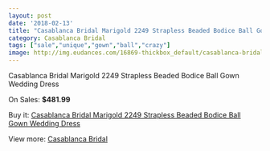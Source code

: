 ```yaml
---
layout: post
date: '2018-02-13'
title: "Casablanca Bridal Marigold 2249 Strapless Beaded Bodice Ball Gown Wedding Dress"
category: Casablanca Bridal
tags: ["sale","unique","gown","ball","crazy"]
image: http://img.eudances.com/16869-thickbox_default/casablanca-bridal-marigold-2249-strapless-beaded-bodice-ball-gown-wedding-dress.jpg
---
```

Casablanca Bridal Marigold 2249 Strapless Beaded Bodice Ball Gown Wedding Dress

On Sales: **$481.99**
<a href="https://www.eudances.com/en/casablanca-bridal/4948-casablanca-bridal-marigold-2249-strapless-beaded-bodice-ball-gown-wedding-dress.html"><amp-img layout="responsive" width="600" height="600" src="//img.eudances.com/16869-thickbox_default/casablanca-bridal-marigold-2249-strapless-beaded-bodice-ball-gown-wedding-dress.jpg" alt="Casablanca Bridal Marigold 2249 Strapless Beaded Bodice Ball Gown Wedding Dress 0" /></a>
<a href="https://www.eudances.com/en/casablanca-bridal/4948-casablanca-bridal-marigold-2249-strapless-beaded-bodice-ball-gown-wedding-dress.html"><amp-img layout="responsive" width="600" height="600" src="//img.eudances.com/16871-thickbox_default/casablanca-bridal-marigold-2249-strapless-beaded-bodice-ball-gown-wedding-dress.jpg" alt="Casablanca Bridal Marigold 2249 Strapless Beaded Bodice Ball Gown Wedding Dress 1" /></a>
<a href="https://www.eudances.com/en/casablanca-bridal/4948-casablanca-bridal-marigold-2249-strapless-beaded-bodice-ball-gown-wedding-dress.html"><amp-img layout="responsive" width="600" height="600" src="//img.eudances.com/16870-thickbox_default/casablanca-bridal-marigold-2249-strapless-beaded-bodice-ball-gown-wedding-dress.jpg" alt="Casablanca Bridal Marigold 2249 Strapless Beaded Bodice Ball Gown Wedding Dress 2" /></a>

Buy it: [Casablanca Bridal Marigold 2249 Strapless Beaded Bodice Ball Gown Wedding Dress](https://www.eudances.com/en/casablanca-bridal/4948-casablanca-bridal-marigold-2249-strapless-beaded-bodice-ball-gown-wedding-dress.html "Casablanca Bridal Marigold 2249 Strapless Beaded Bodice Ball Gown Wedding Dress")

View more: [Casablanca Bridal](https://www.eudances.com/en/4-casablanca-bridal "Casablanca Bridal")